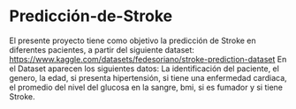 # Predicción-de-Stroke
El presente proyecto tiene como objetivo la predicción de Stroke en diferentes pacientes, a partir del siguiente dataset:
https://www.kaggle.com/datasets/fedesoriano/stroke-prediction-dataset
En el Dataset aparecen los siguientes datos: 
La identificación del paciente, el genero, la edad, si presenta hipertensión, si tiene una enfermedad cardiaca, el promedio del nivel del glucosa en la sangre, bmi, si es fumador y si tiene Stroke.
